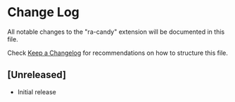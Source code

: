 # Change Log
All notable changes to the "ra-candy" extension will be documented in this file.

Check [Keep a Changelog](http://keepachangelog.com/) for recommendations on how to structure this file.

## [Unreleased]
- Initial release
